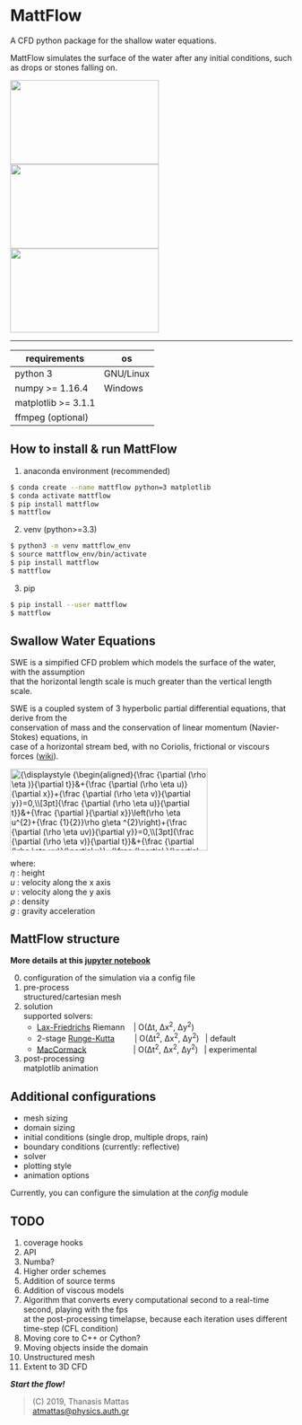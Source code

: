 # MattFlow

A CFD python package for the shallow water equations.

MattFlow simulates the surface of the water after any initial conditions, such as drops or stones falling on.

<img src="https://media.giphy.com/media/jpVKPxzBiGoSvNYUrY/giphy.gif" width="265" height="150" /> <img src="https://media.giphy.com/media/VJNqBY7uKP3r0AvCcp/giphy.gif" width="265" height="150" /> <img src="https://media.giphy.com/media/QxYpANpE5snKSrdLJ5/giphy.gif" width="265" height="150" />

___

| requirements         | os        |
| -------------------- | --------- |
| python 3             | GNU/Linux |
| numpy >= 1.16.4      | Windows   |
| matplotlib >= 3.1.1  |           |
| ffmpeg (optional)    |           |

## How to install & run MattFlow

1. anaconda environment (recommended)

```bash
$ conda create --name mattflow python=3 matplotlib
$ conda activate mattflow
$ pip install mattflow
$ mattflow
```

2. venv (python>=3.3)  

```bash
$ python3 -m venv mattflow_env
$ source mattflow_env/bin/activate
$ pip install mattflow
$ mattflow
```

3. pip

```bash
$ pip install --user mattflow
$ mattflow
```

## Swallow Water Equations

SWE is a simpified CFD problem which models the surface of the water, with the assumption  
that the horizontal length scale is much greater than the vertical length scale.  

SWE is a coupled system of 3 hyperbolic partial differential equations, that derive from the  
conservation of mass and the conservation of linear momentum (Navier-Stokes) equations, in  
case of a horizontal stream bed, with no Coriolis, frictional or viscours forces ([wiki]).

<img src="https://wikimedia.org/api/rest_v1/media/math/render/svg/9b9d481407c0c835525291740de8d1c446265ce2" class="mwe-math-fallback-image-inline" aria-hidden="true" style="vertical-align: -18ex; width:46ex; height:19ex;" alt="{\displaystyle {\begin{aligned}{\frac {\partial (\rho \eta )}{\partial t}}&amp;+{\frac {\partial (\rho \eta u)}{\partial x}}+{\frac {\partial (\rho \eta v)}{\partial y}}=0,\\[3pt]{\frac {\partial (\rho \eta u)}{\partial t}}&amp;+{\frac {\partial }{\partial x}}\left(\rho \eta u^{2}+{\frac {1}{2}}\rho g\eta ^{2}\right)+{\frac {\partial (\rho \eta uv)}{\partial y}}=0,\\[3pt]{\frac {\partial (\rho \eta v)}{\partial t}}&amp;+{\frac {\partial (\rho \eta uv)}{\partial x}}+{\frac {\partial }{\partial y}}\left(\rho \eta v^{2}+{\frac {1}{2}}\rho g\eta ^{2}\right)=0.\end{aligned}}}">

where:  
_η_ : height  
_u_ : velocity along the x axis  
_υ_ : velocity along the y axis  
_ρ_ : density  
_g_ : gravity acceleration

## MattFlow structure

**More details at this [jupyter notebook]**

0. configuration of the simulation via a config file
1. pre-process  
structured/cartesian mesh
2. solution  
   supported solvers:  
   - [Lax-Friedrichs] Riemann
   &nbsp;&nbsp;                | O(Δt, Δx<sup>2</sup>, Δy<sup>2</sup>)  
   - 2-stage [Runge-Kutta]
   &nbsp; &nbsp; &nbsp; &nbsp; | O(Δt<sup>2</sup>, Δx<sup>2</sup>, Δy<sup>2</sup>)
   &ensp;| default  
   - [MacCormack]
   &emsp; &emsp; &emsp; &emsp; &nbsp; | O(Δt<sup>2</sup>, Δx<sup>2</sup>, Δy<sup>2</sup>)
   &ensp;| experimental
3. post-processing  
   matplotlib animation

## Additional configurations

- mesh sizing
- domain sizing
- initial conditions (single drop, multiple drops, rain)
- boundary conditions (currently: reflective)
- solver
- plotting style
- animation options

Currently, you can configure the simulation at the _config_ module  

## TODO

1. coverage hooks
2. API
3. Numba?
4. Higher order schemes
5. Addition of source terms
6. Addition of viscous models
7. Algorithm that converts every computational second to a real-time second, playing with the fps  
   at the post-processing timelapse, because each iteration uses different time-step (CFL condition)
8. Moving core to C++ or Cython?
9. Moving objects inside the domain
10. Unstructured mesh
11. Extent to 3D CFD

***Start the flow!***

>(C) 2019, Thanasis Mattas  
>atmattas@physics.auth.gr


[//]: # "links"

[wiki]: <https://en.wikipedia.org/wiki/Shallow_water_equations>
[Lax-Friedrichs]: <https://en.wikipedia.org/wiki/Lax%E2%80%93Friedrichs_method>
[Runge-Kutta]: <https://en.wikipedia.org/wiki/Runge%E2%80%93Kutta_methods>
[Lax-Wendroff]: <https://en.wikipedia.org/wiki/Lax%E2%80%93Wendroff_method>
[MacCormack]: <https://en.wikipedia.org/wiki/MacCormack_method>
[jupyter notebook]: <https://colab.research.google.com/github/ThanasisMattas/mattflow/blob/master/notebooks/mattflow_notebook.ipynb#scrollTo=sqSJYpEwmJN3>
